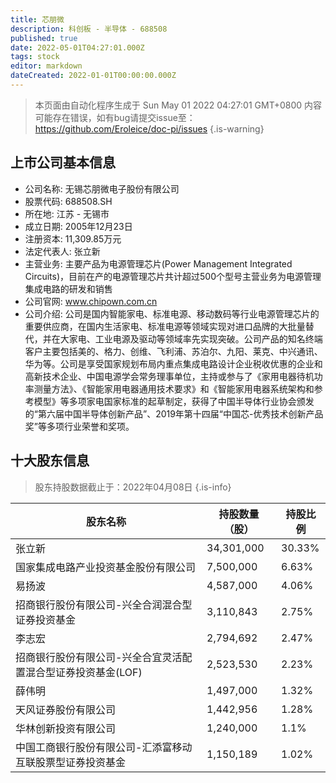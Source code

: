 ```yaml
---
title: 芯朋微
description: 科创板 - 半导体 - 688508
published: true
date: 2022-05-01T04:27:01.000Z
tags: stock
editor: markdown
dateCreated: 2022-01-01T00:00:00.000Z
---
```


> 本页面由自动化程序生成于 Sun May 01 2022 04:27:01 GMT+0800
> 内容可能存在错误，如有bug请提交issue至：https://github.com/Eroleice/doc-pi/issues
{.is-warning}

## 上市公司基本信息
- 公司名称: 无锡芯朋微电子股份有限公司
- 股票代码: 688508.SH
- 所在地: 江苏 - 无锡市
- 成立日期: 2005年12月23日
- 注册资本: 11,309.85万元
- 法定代表人: 张立新
- 主营业务: 主要产品为电源管理芯片(Power Management Integrated Circuits)，目前在产的电源管理芯片共计超过500个型号主营业务为电源管理集成电路的研发和销售
- 公司官网: www.chipown.com.cn
- 公司介绍: 公司是国内智能家电、标准电源、移动数码等行业电源管理芯片的重要供应商，在国内生活家电、标准电源等领域实现对进口品牌的大批量替代，并在大家电、工业电源及驱动等领域率先实现突破。公司产品的知名终端客户主要包括美的、格力、创维、飞利浦、苏泊尔、九阳、莱克、中兴通讯、华为等。公司是享受国家规划布局内重点集成电路设计企业税收优惠的企业和高新技术企业、中国电源学会常务理事单位，主持或参与了《家用电器待机功率测量方法》、《智能家用电器通用技术要求》和《智能家用电器系统架构和参考模型》等多项家电国家标准的起草制定，获得了中国半导体行业协会颁发的“第六届中国半导体创新产品”、2019年第十四届“中国芯-优秀技术创新产品奖”等多项行业荣誉和奖项。


## 十大股东信息
> 股东持股数据截止于：2022年04月08日
{.is-info}

| 股东名称 | 持股数量（股） | 持股比例 |
| --- | --- | --- |
| 张立新 | 34,301,000 | 30.33% |
| 国家集成电路产业投资基金股份有限公司 | 7,500,000 | 6.63% |
| 易扬波 | 4,587,000 | 4.06% |
| 招商银行股份有限公司-兴全合润混合型证券投资基金 | 3,110,843 | 2.75% |
| 李志宏 | 2,794,692 | 2.47% |
| 招商银行股份有限公司-兴全合宜灵活配置混合型证券投资基金(LOF) | 2,523,530 | 2.23% |
| 薛伟明 | 1,497,000 | 1.32% |
| 天风证券股份有限公司 | 1,442,956 | 1.28% |
| 华林创新投资有限公司 | 1,240,000 | 1.1% |
| 中国工商银行股份有限公司-汇添富移动互联股票型证券投资基金 | 1,150,189 | 1.02% |




